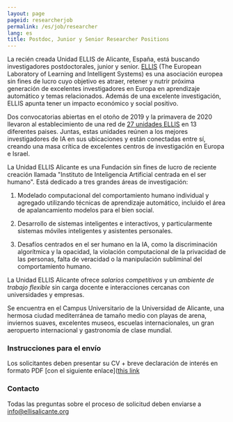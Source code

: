 ```yaml
---
layout: page
pageid: researcherjob
permalink: /es/job/researcher
lang: es
title: Postdoc, Junior y Senior Researcher Positions
---
```


La recién creada Unidad ELLIS de Alicante, España, está buscando investigadores postdoctorales, junior y senior. [ELLIS](http://ellis.eu) (The European 
Laboratory of Learning and Intelligent Systems) es una asociación europea sin fines de lucro cuyo objetivo es atraer, retener y nutrir
próxima generación de excelentes investigadores en Europa en aprendizaje automático y temas relacionados. Además de una excelente investigación, ELLIS apunta
tener un impacto económico y social positivo.

Dos convocatorias abiertas en el otoño de 2019 y la primavera de 2020 llevaron al establecimiento de una red de [27 unidades ELLIS](https://ellis.eu/units) en 13
diferentes paises. Juntas, estas unidades reúnen a los mejores investigadores de IA en sus ubicaciones y están conectadas entre sí,
creando una masa crítica de excelentes centros de investigación en Europa e Israel.

La Unidad ELLIS Alicante es una Fundación sin fines de lucro de reciente creación llamada "Instituto de Inteligencia Artificial centrada en el ser humano".
Está dedicado a tres grandes áreas de investigación:

1. Modelado computacional del comportamiento humano individual y agregado utilizando técnicas de aprendizaje automático, incluido el área de apalancamiento
modelos para el bien social.

2. Desarrollo de sistemas inteligentes e interactivos, y particularmente sistemas móviles inteligentes y asistentes personales.

3. Desafíos centrados en el ser humano en la IA, como la discriminación algorítmica y la opacidad, la violación computacional de la privacidad de las personas,
falta de veracidad o la manipulación subliminal del comportamiento humano.

La Unidad ELLIS Alicante ofrece *salarios competitivos* y un *ambiente de trabajo flexible* sin carga docente e interacciones cercanas
con universidades y empresas.

Se encuentra en el Campus Universitario de la Universidad de Alicante, una hermosa ciudad mediterránea de tamaño medio con playas de arena,
inviernos suaves, excelentes museos, escuelas internacionales, un gran aeropuerto internacional y gastronomía de clase mundial.

### Instrucciones para el envío

Los solicitantes deben presentar su CV + breve declaración de interés en formato PDF [con el siguiente enlace]([this link](https://easychair.org/conferences/?conf=ihcai-2020)

### Contacto

Todas las preguntas sobre el proceso de solicitud deben enviarse a info@ellisalicante.org
